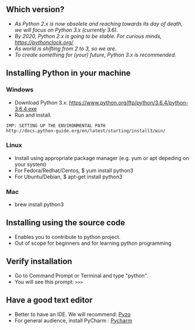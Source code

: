 ## Which version?
  * *As Python 2.x is now obsolete and reaching towards its day of death, we will focus on Python 3.x (currently 3.6).*
  * *By 2020, Python 2.x is going to be stable. For curious minds, https://pythonclock.org/*
  * *As world is shifting from 2 to 3, so we are.*
  * *To create something for (your) future, Python 3.x is recommended.*
   
## Installing Python in your machine
   ### Windows
   * Download Python 3.x: https://www.python.org/ftp/python/3.6.4/python-3.6.4.exe
   * Run and install.
   
    IMP: SETTING UP THE ENVIRONMENTAL PATH
    http://docs.python-guide.org/en/latest/starting/install3/win/

   ### Linux
   * Install using appropriate package manager (e.g. yum or apt depeding on your system)
   * For Fedora/Redhat/Centos,  $ yum install python3
   * For Ubuntu/Debian,  $ apt-get install python3

   ### Mac
   * brew install python3

## Installing using the source code
   * Enables you to contribute to python project.
   * Out of scope for beginners and for learning python programming

## Verify installation
   * Go to Command Prompt or Terminal and type "python".
   * You will see this prompt:  ``` >>> ```

## Have a good text editor
   * Better to have an IDE. We will recommend: [Pyzo](https://github.com/pyzo/pyzo/releases/download/v4.5.1/pyzo-4.5.1-win32.exe)
   * For general audience, install PyCharm : [Pycharm](https://download.jetbrains.com/python/pycharm-edu-2017.3.exe)
   
